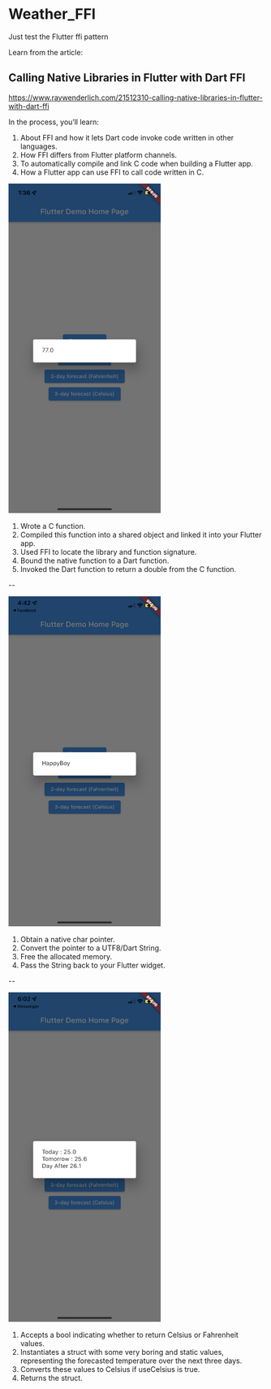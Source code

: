 # Weather_FFI
Just test the Flutter ffi pattern

Learn from the article:

## Calling Native Libraries in Flutter with Dart FFI
https://www.raywenderlich.com/21512310-calling-native-libraries-in-flutter-with-dart-ffi

In the process, you’ll learn:

1. About FFI and how it lets Dart code invoke code written in other languages.
2. How FFI differs from Flutter platform channels.
3. To automatically compile and link C code when building a Flutter app.
4. How a Flutter app can use FFI to call code written in C.

<img src="/Screenshots/iOS_Screenshot1.PNG" width="300" />

1. Wrote a C function.
2. Compiled this function into a shared object and linked it into your Flutter app.
3. Used FFI to locate the library and function signature.
4. Bound the native function to a Dart function.
5. Invoked the Dart function to return a double from the C function.

--

<img src="/Screenshots/iOS_Screenshot2.PNG" width="300" />

1. Obtain a native char pointer.
2. Convert the pointer to a UTF8/Dart String.
3. Free the allocated memory.
4. Pass the String back to your Flutter widget.

--

<img src="/Screenshots/iOS_Screenshot3.PNG" width="300" />

1. Accepts a bool indicating whether to return Celsius or Fahrenheit values.
2. Instantiates a struct with some very boring and static values, representing the forecasted temperature over the next three days.
3. Converts these values to Celsius if useCelsius is true.
4. Returns the struct.
